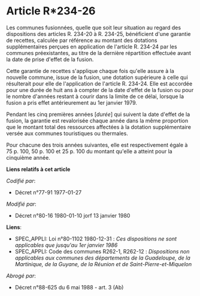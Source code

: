 # Article R*234-26

Les communes fusionnées, quelle que soit leur situation au regard des dispositions des articles R. 234-20 à R. 234-25,
bénéficient d'une garantie de recettes, calculée par référence au montant des dotations supplémentaires perçues en
application de l'article R. 234-24 par les communes préexistantes, au titre de la dernière répartition effectuée avant la
date de prise d'effet de la fusion.

Cette garantie de recettes s'applique chaque fois qu'elle assure à la nouvelle commune, issue de la fusion, une dotation
supérieure à celle qui résulterait pour elle de l'application de l'article R. 234-24. Elle est accordée pour une durée de
huit ans à compter de la date d'effet de la fusion ou pour le nombre d'années restant à courir dans la limite de ce délai,
lorsque la fusion a pris effet antérieurement au 1er janvier 1979.

Pendant les cinq premières années [*durée*] qui suivent la date d'effet de la fusion, la garantie est revalorisée chaque
année dans la même proportion que le montant total des ressources affectées à la dotation supplémentaire versée aux communes
touristiques ou thermales.

Pour chacune des trois années suivantes, elle est respectivement égale à 75 p. 100, 50 p. 100 et 25 p. 100 du montant qu'elle
a atteint pour la cinquième année.

**Liens relatifs à cet article**

_Codifié par_:

  - Décret n°77-91 1977-01-27

_Modifié par_:

  - Décret n°80-16 1980-01-10 jorf 13 janvier 1980

**Liens**:

  - SPEC_APPLI: Loi n°80-1102 1980-12-31 : *Ces dispositions ne sont applicables que jusqu'au 1er janvier 1986*
  - SPEC_APPLI: Code des communes R262-1, R262-12 : *Dispositions non applicables aux communes des départements de la Guadeloupe, de la Martinique, de la Guyane, de la Réunion et de Saint-Pierre-et-Miquelon*

_Abrogé par_:

  - Décret n°88-625 du 6 mai 1988 - art. 3 (Ab)
